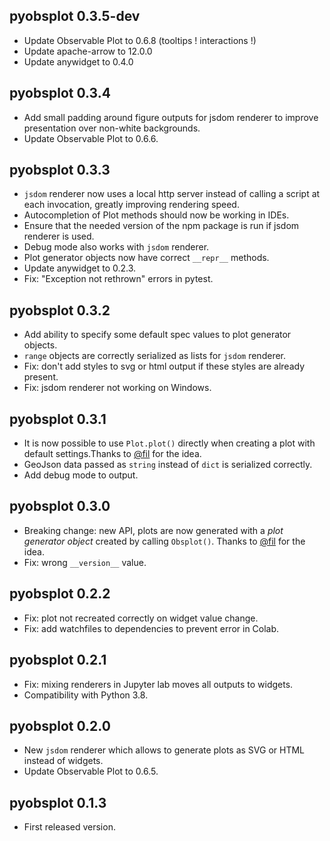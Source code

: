 ## pyobsplot 0.3.5-dev

- Update Observable Plot to 0.6.8 (tooltips ! interactions !)
- Update apache-arrow to 12.0.0
- Update anywidget to 0.4.0


## pyobsplot 0.3.4

- Add small padding around figure outputs for jsdom renderer to improve presentation over non-white backgrounds.
- Update Observable Plot to 0.6.6.


## pyobsplot 0.3.3

- `jsdom` renderer now uses a local http server instead of calling a script at each invocation, greatly improving rendering speed.
- Autocompletion of Plot methods should now be working in IDEs.
- Ensure that the needed version of the npm package is run if jsdom renderer is used.
- Debug mode also works with `jsdom` renderer.
- Plot generator objects now have correct `__repr__` methods.
- Update anywidget to 0.2.3.
- Fix: "Exception not rethrown" errors in pytest.


## pyobsplot 0.3.2

- Add ability to specify some default spec values to plot generator objects.
- `range` objects are correctly serialized as lists for `jsdom` renderer.
- Fix: don't add styles to svg or html output if these styles are already present.
- Fix: jsdom renderer not working on Windows.


## pyobsplot 0.3.1

- It is now possible to use `Plot.plot()` directly when creating a plot with default settings.Thanks to [@fil](https://github.com/fil) for the idea.
- GeoJson data passed as `string` instead of `dict` is serialized correctly.
- Add debug mode to output.
 

## pyobsplot 0.3.0

- Breaking change: new API, plots are now generated with a *plot generator object* created by calling `Obsplot()`. Thanks to [@fil](https://github.com/fil) for the idea.
- Fix: wrong `__version__` value.


## pyobsplot 0.2.2

- Fix: plot not recreated correctly on widget value change.
- Fix: add watchfiles to dependencies to prevent error in Colab.


## pyobsplot 0.2.1

- Fix: mixing renderers in Jupyter lab moves all outputs to widgets.
- Compatibility with Python 3.8.


## pyobsplot 0.2.0

- New `jsdom` renderer which allows to generate plots as SVG or HTML instead of widgets.
- Update Observable Plot to 0.6.5.


## pyobsplot 0.1.3

- First released version.